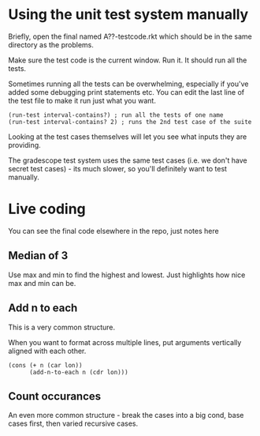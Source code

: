 
# Using the unit test system manually

Briefly, open the final named A??-testcode.rkt which should be in the
same directory as the problems.

Make sure the test code is the current window.  Run it. It should run
all the tests.

Sometimes running all the tests can be overwhelming, especially if
you've added some debugging print statements etc.  You can edit the
last line of the test file to make it run just what you want.

    (run-test interval-contains?) ; run all the tests of one name
    (run-test interval-contains? 2) ; runs the 2nd test case of the suite

Looking at the test cases themselves will let you see what inputs they
are providing.

The gradescope test system uses the same test cases (i.e. we don't
have secret test cases) - its much slower, so you'll definitely want
to test manually.

# Live coding

You can see the final code elsewhere in the repo, just notes here

## Median of 3

Use max and min to find the highest and lowest.  Just highlights how
nice max and min can be.

## Add n to each

This is a very common structure.

When you want to format across multiple lines, put arguments
vertically aligned with each other.

    (cons (+ n (car lon))
          (add-n-to-each n (cdr lon)))
          
## Count occurances

An even more common structure - break the cases into a big cond, base
cases first, then varied recursive cases.
